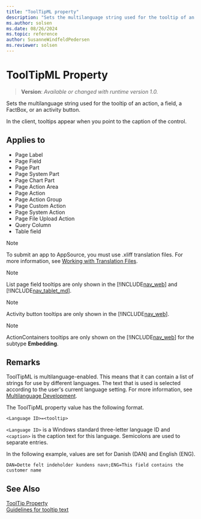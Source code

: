 ```yaml
---
title: "ToolTipML property"
description: "Sets the multilanguage string used for the tooltip of an action, a field, a FactBox, or an activity button."
ms.author: solsen
ms.date: 08/26/2024
ms.topic: reference
author: SusanneWindfeldPedersen
ms.reviewer: solsen
---
```

[//]: # (START>DO_NOT_EDIT)
[//]: # (IMPORTANT:Do not edit any of the content between here and the END>DO_NOT_EDIT.)
[//]: # (Any modifications should be made in the .xml files in the ModernDev repo.)
# ToolTipML Property
> **Version**: _Available or changed with runtime version 1.0._

Sets the multilanguage string used for the tooltip of an action, a field, a FactBox, or an activity button.

In the client, tooltips appear when you point to the caption of the control.

## Applies to
-   Page Label
-   Page Field
-   Page Part
-   Page System Part
-   Page Chart Part
-   Page Action Area
-   Page Action
-   Page Action Group
-   Page Custom Action
-   Page System Action
-   Page File Upload Action
-   Query Column
-   Table field

[//]: # (IMPORTANT: END>DO_NOT_EDIT)


> [!NOTE]  
> To submit an app to AppSource, you must use .xliff translation files. For more information, see [Working with Translation Files](../devenv-work-with-translation-files.md).

> [!NOTE]  
> List page field tooltips are only shown in the [!INCLUDE[nav_web](../includes/nav_web_md.md)] and [!INCLUDE[nav_tablet_md](../includes/nav_tablet_md.md)].

> [!NOTE]  
> Activity button tooltips are only shown in the [!INCLUDE[nav_web](../includes/nav_web_md.md)].  

> [!NOTE]  
> ActionContainers tooltips are only shown on the [!INCLUDE[nav_web](../includes/nav_web_md.md)] for the subtype **Embedding**.  

## Remarks  

ToolTipML is multilanguage-enabled. This means that it can contain a list of strings for use by different languages. The text that is used is selected according to the user's current language setting. For more information, see [Multilanguage Development](../devenv-work-with-translation-files.md).  

The ToolTipML property value has the following format.  

```AL
<Language ID>=<tooltip>  
```  

`<Language ID>` is a Windows standard three-letter language ID and `<caption>` is the caption text for this language. Semicolons are used to separate entries.  

In the following example, values are set for Danish (DAN) and English (ENG).  

```AL
DAN=Dette felt indeholder kundens navn;ENG=This field contains the customer name  
```  

## See Also

[ToolTip Property](devenv-tooltip-property.md)  
[Guidelines for tooltip text](../../user-assistance.md#guidelines-for-tooltip-text)  
